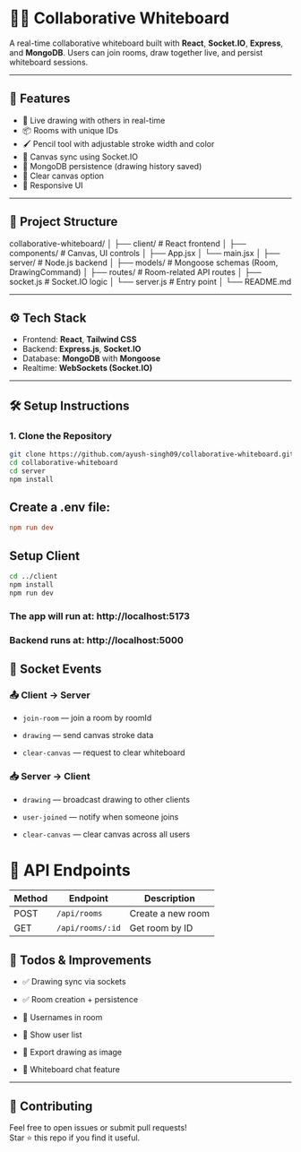 # 🧑‍🎨 Collaborative Whiteboard

A real-time collaborative whiteboard built with **React**, **Socket.IO**, **Express**, and **MongoDB**. Users can join rooms, draw together live, and persist whiteboard sessions.

---

## 🚀 Features

- 🎨 Live drawing with others in real-time
- 📦 Rooms with unique IDs
- 🖌️ Pencil tool with adjustable stroke width and color
- 🔄 Canvas sync using Socket.IO
- 💾 MongoDB persistence (drawing history saved)
- 🧹 Clear canvas option
- 📱 Responsive UI

---

## 📂 Project Structure

collaborative-whiteboard/
│
├── client/ # React frontend
│ ├── components/ # Canvas, UI controls
│ ├── App.jsx
│ └── main.jsx
│
├── server/ # Node.js backend
│ ├── models/ # Mongoose schemas (Room, DrawingCommand)
│ ├── routes/ # Room-related API routes
│ ├── socket.js # Socket.IO logic
│ └── server.js # Entry point
│
└── README.md


---

## ⚙️ Tech Stack

- Frontend: **React**, **Tailwind CSS**
- Backend: **Express.js**, **Socket.IO**
- Database: **MongoDB** with **Mongoose**
- Realtime: **WebSockets (Socket.IO)**

---

## 🛠️ Setup Instructions

### 1. Clone the Repository

```bash
git clone https://github.com/ayush-singh09/collaborative-whiteboard.git
cd collaborative-whiteboard
cd server
npm install
```
## Create a .env file:
```ini
npm run dev
```

## Setup Client

```bash
cd ../client
npm install
npm run dev
```

### The app will run at: http://localhost:5173
### Backend runs at: http://localhost:5000

## 🔌 Socket Events

### 📤 Client → Server

- `join-room` — join a room by roomId
    
- `drawing` — send canvas stroke data
    
- `clear-canvas` — request to clear whiteboard
    

### 📥 Server → Client

- `drawing` — broadcast drawing to other clients
    
- `user-joined` — notify when someone joins
    
- `clear-canvas` — clear canvas across all users

# 📘 API Endpoints  

| Method | Endpoint         | Description       |
| ------ | ---------------- | ----------------- |
| POST   | `/api/rooms`     | Create a new room |
| GET    | `/api/rooms/:id` | Get room by ID    |

## 📌 Todos & Improvements

- ✅ Drawing sync via sockets
    
- ✅ Room creation + persistence
    
- 🔲 Usernames in room
    
- 🔲 Show user list
    
- 🔲 Export drawing as image
    
- 🔲 Whiteboard chat feature
    

---

## 🤝 Contributing

Feel free to open issues or submit pull requests!  
Star ⭐ this repo if you find it useful.